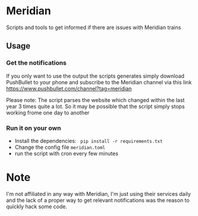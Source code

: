 # Meridian
Scripts and tools to get informed if there are issues with Meridian trains

## Usage

### Get the notifications
If you only want to use the output the scripts generates simply download PushBullet to your phone and subscribe to the Meridian channel via this link https://www.pushbullet.com/channel?tag=meridian

Please note: The script parses the website which changed within the last year 3 times quite a lot. So it may be possible that the script simply stops working frome one day to another

### Run it on your own
* Install the dependencies: ``` pip install -r requirements.txt```
* Change the config file ```meridian.toml```
* run the script with cron every few minutes


# Note
I'm not affiliated in any way with Meridian, I'm just using their services daily and the lack of a proper way to get relevant notifications was the reason to quickly hack some code.
